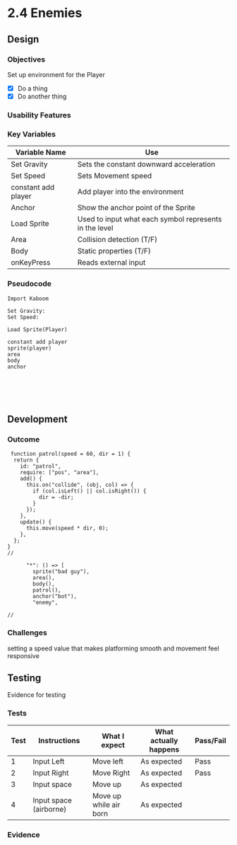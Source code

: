 # 2.4 Enemies

## Design

### Objectives

Set up environment for the Player

* [x] Do a thing
* [x] Do another thing

### Usability Features

### Key Variables

| Variable Name       | Use                                                    |
| ------------------- | ------------------------------------------------------ |
| Set Gravity         | Sets the constant downward acceleration                |
| Set Speed           | Sets  Movement speed                                   |
| constant add player | Add player into the environment                        |
| Anchor              | Show the anchor point of the Sprite                    |
| Load Sprite         | Used to input what each symbol represents in the level |
| Area                | Collision detection (T/F)                              |
| Body                | Static properties (T/F)                                |
| onKeyPress          | Reads external input                                   |

### Pseudocode

```
Import Kaboom

Set Gravity:
Set Speed:

Load Sprite(Player)

constant add player
sprite(player)
area
body
anchor



  
  
```

## Development&#x20;

### Outcome

```
 function patrol(speed = 60, dir = 1) {
  return {
    id: "patrol",
    require: ["pos", "area"],
    add() {
      this.on("collide", (obj, col) => {
        if (col.isLeft() || col.isRight()) {
          dir = -dir;
        }
      });
    },
    update() {
      this.move(speed * dir, 0);
    },
  };
}
//

      "*": () => [
        sprite("bad guy"),
        area(),
        body(),
        patrol(),
        anchor("bot"),
        "enemy",
        
//

```

### Challenges

setting a speed value that makes platforming smooth and movement feel responsive

## Testing

Evidence for testing

### Tests

| Test | Instructions           | What I expect           | What actually happens | Pass/Fail |
| ---- | ---------------------- | ----------------------- | --------------------- | --------- |
| 1    | Input Left             | Move left               | As expected           | Pass      |
| 2    | Input Right            | Move Right              | As expected           | Pass      |
| 3    | Input space            | Move up                 | As expected           |           |
| 4    | Input space (airborne) | Move up while air born  | As expected           |           |

### Evidence

